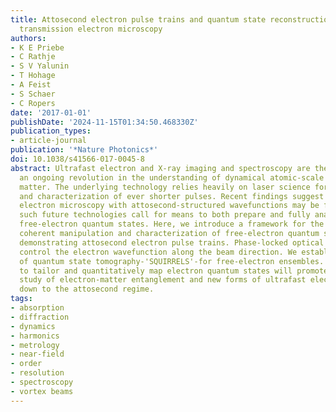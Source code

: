```yaml
---
title: Attosecond electron pulse trains and quantum state reconstruction in ultrafast
  transmission electron microscopy
authors:
- K E Priebe
- C Rathje
- S V Yalunin
- T Hohage
- A Feist
- S Schaer
- C Ropers
date: '2017-01-01'
publishDate: '2024-11-15T01:34:50.468330Z'
publication_types:
- article-journal
publication: '*Nature Photonics*'
doi: 10.1038/s41566-017-0045-8
abstract: Ultrafast electron and X-ray imaging and spectroscopy are the basis for
  an ongoing revolution in the understanding of dynamical atomic-scale processes in
  matter. The underlying technology relies heavily on laser science for the generation
  and characterization of ever shorter pulses. Recent findings suggest that ultrafast
  electron microscopy with attosecond-structured wavefunctions may be feasible. However,
  such future technologies call for means to both prepare and fully analyse the corresponding
  free-electron quantum states. Here, we introduce a framework for the preparation,
  coherent manipulation and characterization of free-electron quantum states, experimentally
  demonstrating attosecond electron pulse trains. Phase-locked optical fields coherently
  control the electron wavefunction along the beam direction. We establish a new variant
  of quantum state tomography-'SQUIRRELS'-for free-electron ensembles. The ability
  to tailor and quantitatively map electron quantum states will promote the nanoscale
  study of electron-matter entanglement and new forms of ultrafast electron microscopy
  down to the attosecond regime.
tags:
- absorption
- diffraction
- dynamics
- harmonics
- metrology
- near-field
- order
- resolution
- spectroscopy
- vortex beams
---
```

